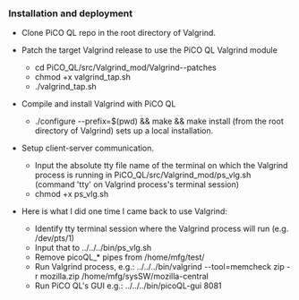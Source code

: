 ### Installation and deployment

* Clone PiCO QL repo in the root directory of Valgrind.
* Patch the target Valgrind release to use the PiCO QL Valgrind module
  * cd PiCO\_QL/src/Valgrind\_mod/Valgrind-<release>-patches
  * chmod +x valgrind\_tap.sh
  * ./valgrind\_tap.sh
* Compile and install Valgrind with PiCO QL
  * ./configure --prefix=$(pwd) && make && make install (from the root directory of Valgrind)
sets up a local installation.
* Setup client-server communication.
  * Input the absolute tty file name of the terminal on which the Valgrind process is running
in PiCO\_QL/src/Valgrind\_mod/ps\_vlg.sh (command 'tty' on Valgrind process's terminal session)
  * chmod +x ps\_vlg.sh

* Here is what I did one time I came back to use Valgrind:
  * Identify tty terminal session where the Valgrind process will run (e.g. /dev/pts/1)
  * Input that to ../../../bin/ps_vlg.sh
  * Remove picoQL_* pipes from /home/mfg/test/
  * Run Valgrind process, e.g.: ../../../bin/valgrind --tool=memcheck zip -r mozilla.zip /home/mfg/sysSW/mozilla-central
  * Run PiCO QL's GUI e.g.: ../../../bin/picoQL-gui 8081
